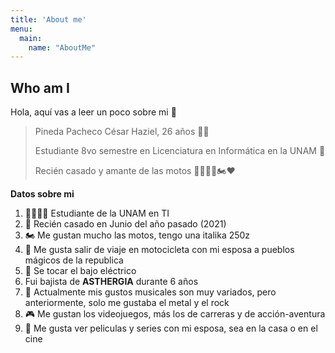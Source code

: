 ```yaml
---
title: 'About me'
menu:
  main:
    name: "AboutMe"
---
```


## Who am I

Hola, aquí vas a leer un poco sobre mi 🤩

> Pineda Pacheco César Haziel, 26 años 👨‍🦲
> 
> Estudiante 8vo semestre en Licenciatura en Informática en la UNAM 🏫
> 
> Recién casado y amante de las motos 👰‍♀🤵‍♂️🏍️❤️

**Datos sobre mi** 
1. 💙💛👨‍💻 Estudiante de la UNAM en TI
2. 💒 Recién casado en Junio del año pasado (2021)
3. 🏍️ Me gustan mucho las motos, tengo una italika 250z
4. 🌄 Me gusta salir de viaje en motocicleta con mi esposa a pueblos mágicos de la republica
5. 🎸 Se tocar el bajo eléctrico
6. Fui bajista de **ASTHERGIA** durante 6 años
7. 🎵 Actualmente mis gustos musicales son muy variados, pero anteriormente, solo me gustaba el metal y el rock
8. 🎮 Me gustan los videojuegos, más los de carreras y de acción-aventura
9. 🎥 Me gusta ver peliculas y series con mi esposa, sea en la casa o en el cine
